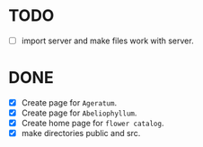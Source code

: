 # TODO

- [ ] import server and make files work with server.

# DONE

- [x] Create page for `Ageratum`.
- [x] Create page for `Abeliophyllum`.
- [x] Create home page for `flower catalog`.
- [x] make directories public and src.